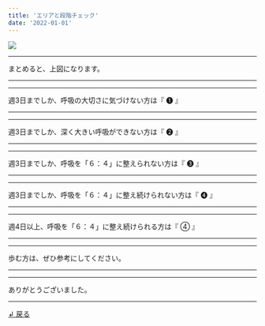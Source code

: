 ```yaml
---
title: 'エリアと段階チェック'
date: '2022-01-01'
---
```

![](/images/0-12344.jpg)
***
まとめると、上図になります。
***
***
週3日までしか、呼吸の大切さに気づけない方は『 ➊ 』
***
***
週3日までしか、深く大きい呼吸ができない方は『 ➋ 』
***
***
週3日までしか、呼吸を「６：４」に整えられない方は『 ➌ 』  
***
***
週3日までしか、呼吸を「６：４」に整え続けられない方は『 ➍ 』  
***
***
週4日以上、呼吸を「６：４」に整え続けられる方は『 ④ 』
***
***
歩む方は、ぜひ参考にしてください。
***
***
ありがとうございました。
***
[ ↲ 戻る ](https://01234567890.thebase.in/about)
